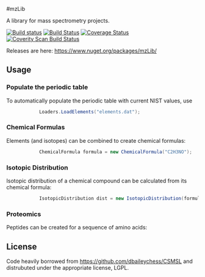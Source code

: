 #mzLib

A library for mass spectrometry projects.

 [![Build status](https://ci.appveyor.com/api/projects/status/d6jjrjfk8ou3waky/branch/master?svg=true)](https://ci.appveyor.com/project/stefanks/mzlib/branch/master)
 [![Build Status](https://travis-ci.org/smith-chem-wisc/mzLib.svg?branch=master)](https://travis-ci.org/smith-chem-wisc/mzLib)
 [![Coverage Status](https://coveralls.io/repos/github/smith-chem-wisc/mzLib/badge.svg?branch=master)](https://coveralls.io/github/smith-chem-wisc/mzLib?branch=master)
 [![Coverity Scan Build Status](https://scan.coverity.com/projects/10000/badge.svg)](https://scan.coverity.com/projects/mzlib)
 


Releases are here: https://www.nuget.org/packages/mzLib/

## Usage

### Populate the periodic table

To automatically populate the periodic table with current NIST values, use
```csharp
            Loaders.LoadElements("elements.dat");
```

### Chemical Formulas

Elements (and isotopes) can be combined to create chemical formulas:
```csharp
            ChemicalFormula formula = new ChemicalFormula("C2H3NO");
```

### Isotopic Distribution

Isotopic distribution of a chemical compound can be calculated from its chemical formula:
```csharp
            IsotopicDistribution dist = new IsotopicDistribution(formula);
```

### Proteomics

Peptides can be created for a sequence of amino acids:

## License
Code heavily borrowed from https://github.com/dbaileychess/CSMSL and distrubuted under the appropriate license, LGPL.
